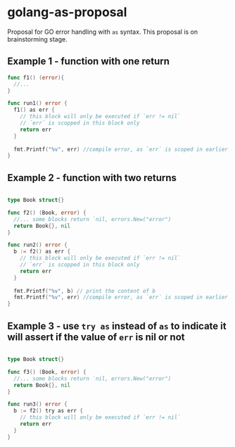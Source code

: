 # golang-as-proposal
Proposal for GO error handling with `as` syntax. This proposal is on brainstorming stage.

## Example 1 - function with one return

```go
func f1() (error){
  //...
}

func run1() error {
  f1() as err {
    // this block will only be executed if `err != nil`
    // `err` is scopped in this block only
    return err
  }
  
  fmt.Printf("%v", err) //compile error, as `err` is scoped in earlier block
}
```

## Example 2 - function with two returns
```go

type Book struct{}

func f2() (Book, error) {
  //... some blocks return `nil, errors.New("error")
  return Book{}, nil
}

func run2() error {
  b := f2() as err {
    // this block will only be executed if `err != nil`
    // `err` is scopped in this block only
    return err
  }
  
  fmt.Printf("%v", b) // print the content of b
  fmt.Printf("%v", err) //compile error, as `err` is scoped in earlier block
}
```

## Example 3 - use `try as` instead of `as` to indicate it will assert if the value of `err` is nil or not
```go

type Book struct{}

func f3() (Book, error) {
  //... some blocks return `nil, errors.New("error")
  return Book{}, nil
}

func run3() error {
  b := f2() try as err {
    // this block will only be executed if `err != nil`
    return err
  }
}
```
